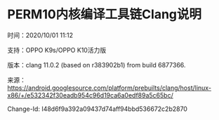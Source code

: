 # PERM10内核编译工具链Clang说明

时间：2020/10/01 11:12

支持：OPPO K9s/OPPO K10活力版

版本：clang 11.0.2 (based on r383902b1) from build 6877366.

来源：https://android.googlesource.com/platform/prebuilts/clang/host/linux-x86/+/e532342f30eadb954c96d19ca6a0edf89a5c65bc/

Change-Id: I48d6f9a392a09437d74aff94bbd536672c2b2870
